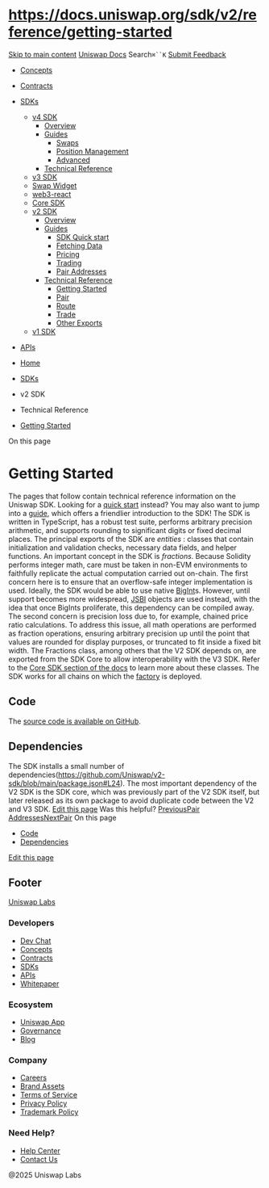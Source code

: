 # https://docs.uniswap.org/sdk/v2/reference/getting-started

[Skip to main content](https://docs.uniswap.org/sdk/v2/reference/getting-started#__docusaurus_skipToContent_fallback)
[Uniswap Docs](https://docs.uniswap.org/)
Search`⌘``K`
[Submit Feedback](https://docs.google.com/forms/d/e/1FAIpQLSdjSkZam8KiatL9XACRVxCHjDJjaPGbls77PCXDKFn4JwykXg/viewform)
  * [Concepts](https://docs.uniswap.org/concepts/overview)
  * [Contracts](https://docs.uniswap.org/contracts/v4/overview)
  * [SDKs](https://docs.uniswap.org/sdk/v4/overview)
    * [v4 SDK](https://docs.uniswap.org/sdk/v2/reference/getting-started)
      * [Overview](https://docs.uniswap.org/sdk/v4/overview)
      * [Guides](https://docs.uniswap.org/sdk/v2/reference/getting-started)
        * [Swaps](https://docs.uniswap.org/sdk/v2/reference/getting-started)
        * [Position Management](https://docs.uniswap.org/sdk/v2/reference/getting-started)
        * [Advanced](https://docs.uniswap.org/sdk/v2/reference/getting-started)
      * [Technical Reference](https://docs.uniswap.org/sdk/v2/reference/getting-started)
    * [v3 SDK](https://docs.uniswap.org/sdk/v2/reference/getting-started)
    * [Swap Widget](https://docs.uniswap.org/sdk/v2/reference/getting-started)
    * [web3-react](https://docs.uniswap.org/sdk/v2/reference/getting-started)
    * [Core SDK](https://docs.uniswap.org/sdk/v2/reference/getting-started)
    * [v2 SDK](https://docs.uniswap.org/sdk/v2/reference/getting-started)
      * [Overview](https://docs.uniswap.org/sdk/v2/overview)
      * [Guides](https://docs.uniswap.org/sdk/v2/reference/getting-started)
        * [SDK Quick start](https://docs.uniswap.org/sdk/v2/guides/quick-start)
        * [Fetching Data](https://docs.uniswap.org/sdk/v2/guides/fetching-data)
        * [Pricing](https://docs.uniswap.org/sdk/v2/guides/pricing)
        * [Trading](https://docs.uniswap.org/sdk/v2/guides/trading)
        * [Pair Addresses](https://docs.uniswap.org/sdk/v2/guides/getting-pair-addresses)
      * [Technical Reference](https://docs.uniswap.org/sdk/v2/reference/getting-started)
        * [Getting Started](https://docs.uniswap.org/sdk/v2/reference/getting-started)
        * [Pair](https://docs.uniswap.org/sdk/v2/reference/pair)
        * [Route](https://docs.uniswap.org/sdk/v2/reference/route)
        * [Trade](https://docs.uniswap.org/sdk/v2/reference/trade)
        * [Other Exports](https://docs.uniswap.org/sdk/v2/reference/other-exports)
    * [v1 SDK](https://docs.uniswap.org/sdk/v2/reference/getting-started)
  * [APIs](https://docs.uniswap.org/api/subgraph/overview)


  * [Home](https://docs.uniswap.org/)
  * [SDKs](https://docs.uniswap.org/sdk/v4/overview)
  * v2 SDK
  * Technical Reference
  * [Getting Started](https://docs.uniswap.org/sdk/v2/reference/getting-started)


On this page
# Getting Started
The pages that follow contain technical reference information on the Uniswap SDK. Looking for a [quick start](https://docs.uniswap.org/sdk/v2/guides/quick-start) instead? You may also want to jump into a [guide](https://docs.uniswap.org/sdk/v2/guides/fetching-data), which offers a friendlier introduction to the SDK!
The SDK is written in TypeScript, has a robust test suite, performs arbitrary precision arithmetic, and supports rounding to significant digits or fixed decimal places. The principal exports of the SDK are _entities_ : classes that contain initialization and validation checks, necessary data fields, and helper functions.
An important concept in the SDK is _fractions_. Because Solidity performs integer math, care must be taken in non-EVM environments to faithfully replicate the actual computation carried out on-chain. The first concern here is to ensure that an overflow-safe integer implementation is used. Ideally, the SDK would be able to use native [BigInt](https://developer.mozilla.org/en-US/docs/Web/JavaScript/Reference/Global_Objects/BigInt)s. However, until support becomes more widespread, [JSBI](https://github.com/GoogleChromeLabs/jsbi) objects are used instead, with the idea that once BigInts proliferate, this dependency can be compiled away. The second concern is precision loss due to, for example, chained price ratio calculations. To address this issue, all math operations are performed as fraction operations, ensuring arbitrary precision up until the point that values are rounded for display purposes, or truncated to fit inside a fixed bit width.
The Fractions class, among others that the V2 SDK depends on, are exported from the SDK Core to allow interoperability with the V3 SDK. Refer to the [Core SDK section of the docs](https://docs.uniswap.org/sdk/core/overview) to learn more about these classes.
The SDK works for all chains on which the [factory](https://docs.uniswap.org/contracts/v2/reference/smart-contracts/factory#address) is deployed.
## Code[​](https://docs.uniswap.org/sdk/v2/reference/getting-started#code "Direct link to Code")
The [source code is available on GitHub](https://github.com/Uniswap/uniswap-sdk).
## Dependencies[​](https://docs.uniswap.org/sdk/v2/reference/getting-started#dependencies "Direct link to Dependencies")
The SDK installs a small number of dependencies(<https://github.com/Uniswap/v2-sdk/blob/main/package.json#L24>). The most important dependency of the V2 SDK is the SDK core, which was previously part of the V2 SDK itself, but later released as its own package to avoid duplicate code between the V2 and V3 SDK.
[Edit this page](https://github.com/uniswap/uniswap-docs/tree/main/docs/sdk/v2/reference/01-getting-started.md)
Was this helpful?
[PreviousPair Addresses](https://docs.uniswap.org/sdk/v2/guides/getting-pair-addresses)[NextPair](https://docs.uniswap.org/sdk/v2/reference/pair)
On this page
  * [Code](https://docs.uniswap.org/sdk/v2/reference/getting-started#code)
  * [Dependencies](https://docs.uniswap.org/sdk/v2/reference/getting-started#dependencies)


[Edit this page](https://github.com/uniswap/uniswap-docs/tree/main/docs/sdk/v2/reference/01-getting-started.md)
## Footer
[Uniswap Labs](https://docs.uniswap.org/)
### Developers
  * [Dev Chat](https://discord.com/invite/uniswap)
  * [Concepts](https://docs.uniswap.org/concepts/overview)
  * [Contracts](https://docs.uniswap.org/contracts/v4/overview)
  * [SDKs](https://docs.uniswap.org/sdk/v4/overview)
  * [APIs](https://docs.uniswap.org/api/subgraph/overview)
  * [Whitepaper](https://app.uniswap.org/whitepaper-v4.pdf)


### Ecosystem
  * [Uniswap App](https://app.uniswap.org/)
  * [Governance](https://www.uniswapfoundation.org/governance)
  * [Blog](https://blog.uniswap.org/)


### Company
  * [Careers](https://boards.greenhouse.io/uniswaplabs)
  * [Brand Assets](https://github.com/Uniswap/brand-assets/raw/main/Uniswap%20Brand%20Assets.zip)
  * [Terms of Service](https://support.uniswap.org/hc/en-us/articles/30935100859661-Uniswap-Labs-Terms-of-Service)
  * [Privacy Policy](https://support.uniswap.org/hc/en-us/articles/30934457771405-Uniswap-Labs-Privacy-Policy)
  * [Trademark Policy](https://support.uniswap.org/hc/en-us/articles/30934762216973-Uniswap-Labs-Trademark-Guidelines)


### Need Help?
  * [Help Center](https://support.uniswap.org/)
  * [Contact Us](https://support.uniswap.org/hc/en-us/requests/new)


@2025 Uniswap Labs
[](https://github.com/uniswap/uniswap-docs)[](https://twitter.com/Uniswap)[](https://discord.com/invite/uniswap)
